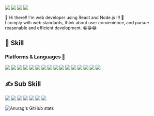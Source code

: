 <a href="https://velog.io/@choidy180"><img src="https://img.shields.io/badge/Blog-20C997?style=flat-square&logo=Velog&logoColor=white"/></a>
<img src="https://img.shields.io/badge/choidy180@naver.com-03C75A?style=flat-square&logo=Naver&logoColor=white"/>
<a href="https://www.instagram.com/min_tt00ng"><img src="https://img.shields.io/badge/Instagram-E4405F?style=flat-square&logo=Instagram&logoColor=white"/></a>
<img src="https://capsule-render.vercel.app/api?type=slice&color=gradient&width=100%&height=200&section=header&text=MinSeok Kim, Web Developer &fontAlignY=55&fontSize=40&animation=fadeIn&fontColor=141414"/>

👋 Hi there!! I'm web developer using React and Node.js !!! 🚀
<br/>I comply with web standards, think about user convenience, and pursue reasonable and efficient development. 😀😁😂
## 👊 Skill
### Platforms & Languages 📢
<img src="https://img.shields.io/badge/React-61DAFB?style=flat-square&logo=React&logoColor=white"/> <img src="https://img.shields.io/badge/TypeScript-3178C6?style=flat-square&logo=TypeScript&logoColor=white"/> <img src="https://img.shields.io/badge/Amazon AWS-232F3E?style=flat-square&logo=Amazon AWS&logoColor=white"/> <img src="https://img.shields.io/badge/Firebase-FFCA28?style=flat-square&logo=Firebase&logoColor=black"/>  <img src="https://img.shields.io/badge/ReactQuery-FF4154?style=flat-square&logo=ReactQuery&logoColor=white"/> <img src="https://img.shields.io/badge/ReactRouter-CA4245?style=flat-square&logo=ReactRouter&logoColor=white"/> <img src="https://img.shields.io/badge/JavaScript-F7DF1E?style=flat-square&logo=JavaScript&logoColor=white"/> <img src="https://img.shields.io/badge/Node.js-339933?style=flat-square&logo=Node.js&logoColor=white"/> <img src="https://img.shields.io/badge/HTML5-E34F26?style=flat-square&logo=HTML5&logoColor=white"/> <img src="https://img.shields.io/badge/CSS3-1572B6?style=flat-square&logo=CSS3&logoColor=white"/> <img src="https://img.shields.io/badge/MySQL-4479A1?style=flat-square&logo=MySQL&logoColor=white"/> <img src="https://img.shields.io/badge/MariaDB-003545?style=flat-square&logo=MariaDB&logoColor=white"/> <img src="https://img.shields.io/badge/MongoDB-47A248?style=flat-square&logo=MongoDB&logoColor=white"/> <img src="https://img.shields.io/badge/Sass-CC6699?style=flat-square&logo=Sass&logoColor=white"/> <img src="https://img.shields.io/badge/Next.js-000000?style=flat-square&logo=Next.js&logoColor=white"/> <img src="https://img.shields.io/badge/Windi CSS-48B0F1?style=flat-square&logo=Windi CSS&logoColor=white"/>  

## ✍ Sub Skill
<img src="https://img.shields.io/badge/Python-3776AB?style=flat-square&logo=Python&logoColor=white"/> <img src="https://img.shields.io/badge/NestJS-E0234E?style=flat-square&logo=NestJS&logoColor=white"/> <img src="https://img.shields.io/badge/Java-007396?style=flat-square&logo=Java&logoColor=white"/> <img src="https://img.shields.io/badge/Elasticsearch-005571?style=flat-square&logo=Elasticsearch&logoColor=white"/> <img src="https://img.shields.io/badge/C++-00599C?style=flat-square&logo=C+&logoColor=white"/> <img src="https://img.shields.io/badge/Prisma-2D3748?style=flat-square&logo=Prisma&logoColor=white"/> <img src="https://img.shields.io/badge/Serverless-FD5750?style=flat-square&logo=Serverless&logoColor=white"/> 

<!-- [![Anurag's GitHub stats](https://github-readme-stats.vercel.app/api?username=choidy180)](https://github.com/anuraghazra/github-readme-stats) -->
![Anurag's GitHub stats](https://github-readme-stats.vercel.app/api?username=choidy180&show_icons=true&theme=radical)

